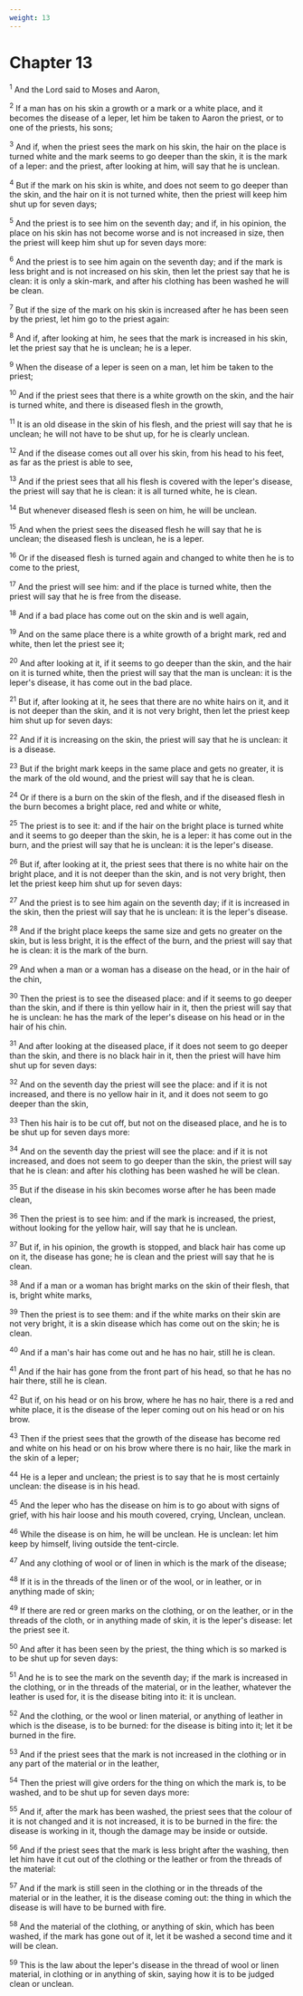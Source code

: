 ```yaml
---
weight: 13
---
```


# Chapter 13

<sup>1</sup> And the Lord said to Moses and Aaron, 

<sup>2</sup> If a man has on his skin a growth or a mark or a white place, and it becomes the disease of a leper, let him be taken to Aaron the priest, or to one of the priests, his sons; 

<sup>3</sup> And if, when the priest sees the mark on his skin, the hair on the place is turned white and the mark seems to go deeper than the skin, it is the mark of a leper: and the priest, after looking at him, will say that he is unclean. 

<sup>4</sup> But if the mark on his skin is white, and does not seem to go deeper than the skin, and the hair on it is not turned white, then the priest will keep him shut up for seven days; 

<sup>5</sup> And the priest is to see him on the seventh day; and if, in his opinion, the place on his skin has not become worse and is not increased in size, then the priest will keep him shut up for seven days more: 

<sup>6</sup> And the priest is to see him again on the seventh day; and if the mark is less bright and is not increased on his skin, then let the priest say that he is clean: it is only a skin-mark, and after his clothing has been washed he will be clean. 

<sup>7</sup> But if the size of the mark on his skin is increased after he has been seen by the priest, let him go to the priest again: 

<sup>8</sup> And if, after looking at him, he sees that the mark is increased in his skin, let the priest say that he is unclean; he is a leper. 

<sup>9</sup> When the disease of a leper is seen on a man, let him be taken to the priest; 

<sup>10</sup> And if the priest sees that there is a white growth on the skin, and the hair is turned white, and there is diseased flesh in the growth, 

<sup>11</sup> It is an old disease in the skin of his flesh, and the priest will say that he is unclean; he will not have to be shut up, for he is clearly unclean. 

<sup>12</sup> And if the disease comes out all over his skin, from his head to his feet, as far as the priest is able to see, 

<sup>13</sup> And if the priest sees that all his flesh is covered with the leper's disease, the priest will say that he is clean: it is all turned white, he is clean. 

<sup>14</sup> But whenever diseased flesh is seen on him, he will be unclean. 

<sup>15</sup> And when the priest sees the diseased flesh he will say that he is unclean; the diseased flesh is unclean, he is a leper. 

<sup>16</sup> Or if the diseased flesh is turned again and changed to white then he is to come to the priest, 

<sup>17</sup> And the priest will see him: and if the place is turned white, then the priest will say that he is free from the disease. 

<sup>18</sup> And if a bad place has come out on the skin and is well again, 

<sup>19</sup> And on the same place there is a white growth of a bright mark, red and white, then let the priest see it; 

<sup>20</sup> And after looking at it, if it seems to go deeper than the skin, and the hair on it is turned white, then the priest will say that the man is unclean: it is the leper's disease, it has come out in the bad place. 

<sup>21</sup> But if, after looking at it, he sees that there are no white hairs on it, and it is not deeper than the skin, and it is not very bright, then let the priest keep him shut up for seven days: 

<sup>22</sup> And if it is increasing on the skin, the priest will say that he is unclean: it is a disease. 

<sup>23</sup> But if the bright mark keeps in the same place and gets no greater, it is the mark of the old wound, and the priest will say that he is clean. 

<sup>24</sup> Or if there is a burn on the skin of the flesh, and if the diseased flesh in the burn becomes a bright place, red and white or white, 

<sup>25</sup> The priest is to see it: and if the hair on the bright place is turned white and it seems to go deeper than the skin, he is a leper: it has come out in the burn, and the priest will say that he is unclean: it is the leper's disease. 

<sup>26</sup> But if, after looking at it, the priest sees that there is no white hair on the bright place, and it is not deeper than the skin, and is not very bright, then let the priest keep him shut up for seven days: 

<sup>27</sup> And the priest is to see him again on the seventh day; if it is increased in the skin, then the priest will say that he is unclean: it is the leper's disease. 

<sup>28</sup> And if the bright place keeps the same size and gets no greater on the skin, but is less bright, it is the effect of the burn, and the priest will say that he is clean: it is the mark of the burn. 

<sup>29</sup> And when a man or a woman has a disease on the head, or in the hair of the chin, 

<sup>30</sup> Then the priest is to see the diseased place: and if it seems to go deeper than the skin, and if there is thin yellow hair in it, then the priest will say that he is unclean: he has the mark of the leper's disease on his head or in the hair of his chin. 

<sup>31</sup> And after looking at the diseased place, if it does not seem to go deeper than the skin, and there is no black hair in it, then the priest will have him shut up for seven days: 

<sup>32</sup> And on the seventh day the priest will see the place: and if it is not increased, and there is no yellow hair in it, and it does not seem to go deeper than the skin, 

<sup>33</sup> Then his hair is to be cut off, but not on the diseased place, and he is to be shut up for seven days more: 

<sup>34</sup> And on the seventh day the priest will see the place: and if it is not increased, and does not seem to go deeper than the skin, the priest will say that he is clean: and after his clothing has been washed he will be clean. 

<sup>35</sup> But if the disease in his skin becomes worse after he has been made clean, 

<sup>36</sup> Then the priest is to see him: and if the mark is increased, the priest, without looking for the yellow hair, will say that he is unclean. 

<sup>37</sup> But if, in his opinion, the growth is stopped, and black hair has come up on it, the disease has gone; he is clean and the priest will say that he is clean. 

<sup>38</sup> And if a man or a woman has bright marks on the skin of their flesh, that is, bright white marks, 

<sup>39</sup> Then the priest is to see them: and if the white marks on their skin are not very bright, it is a skin disease which has come out on the skin; he is clean. 

<sup>40</sup> And if a man's hair has come out and he has no hair, still he is clean. 

<sup>41</sup> And if the hair has gone from the front part of his head, so that he has no hair there, still he is clean. 

<sup>42</sup> But if, on his head or on his brow, where he has no hair, there is a red and white place, it is the disease of the leper coming out on his head or on his brow. 

<sup>43</sup> Then if the priest sees that the growth of the disease has become red and white on his head or on his brow where there is no hair, like the mark in the skin of a leper; 

<sup>44</sup> He is a leper and unclean; the priest is to say that he is most certainly unclean: the disease is in his head. 

<sup>45</sup> And the leper who has the disease on him is to go about with signs of grief, with his hair loose and his mouth covered, crying, Unclean, unclean. 

<sup>46</sup> While the disease is on him, he will be unclean. He is unclean: let him keep by himself, living outside the tent-circle. 

<sup>47</sup> And any clothing of wool or of linen in which is the mark of the disease; 

<sup>48</sup> If it is in the threads of the linen or of the wool, or in leather, or in anything made of skin; 

<sup>49</sup> If there are red or green marks on the clothing, or on the leather, or in the threads of the cloth, or in anything made of skin, it is the leper's disease: let the priest see it. 

<sup>50</sup> And after it has been seen by the priest, the thing which is so marked is to be shut up for seven days: 

<sup>51</sup> And he is to see the mark on the seventh day; if the mark is increased in the clothing, or in the threads of the material, or in the leather, whatever the leather is used for, it is the disease biting into it: it is unclean. 

<sup>52</sup> And the clothing, or the wool or linen material, or anything of leather in which is the disease, is to be burned: for the disease is biting into it; let it be burned in the fire. 

<sup>53</sup> And if the priest sees that the mark is not increased in the clothing or in any part of the material or in the leather, 

<sup>54</sup> Then the priest will give orders for the thing on which the mark is, to be washed, and to be shut up for seven days more: 

<sup>55</sup> And if, after the mark has been washed, the priest sees that the colour of it is not changed and it is not increased, it is to be burned in the fire: the disease is working in it, though the damage may be inside or outside. 

<sup>56</sup> And if the priest sees that the mark is less bright after the washing, then let him have it cut out of the clothing or the leather or from the threads of the material: 

<sup>57</sup> And if the mark is still seen in the clothing or in the threads of the material or in the leather, it is the disease coming out: the thing in which the disease is will have to be burned with fire. 

<sup>58</sup> And the material of the clothing, or anything of skin, which has been washed, if the mark has gone out of it, let it be washed a second time and it will be clean. 

<sup>59</sup> This is the law about the leper's disease in the thread of wool or linen material, in clothing or in anything of skin, saying how it is to be judged clean or unclean. 


